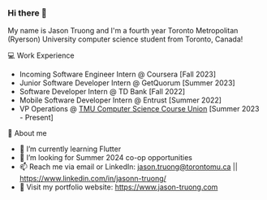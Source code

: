 ### Hi there 👋

My name is Jason Truong and I'm a fourth year Toronto Metropolitan (Ryerson) University computer science student from Toronto, Canada!

💻 Work Experience
- Incoming Software Engineer Intern @ Coursera [Fall 2023]
- Junior Software Developer Intern @ GetQuorum [Summer 2023]
- Software Developer Intern @ TD Bank [Fall 2022]
- Mobile Software Developer Intern @ Entrust [Summer 2022]
- VP Operations @ [TMU Computer Science Course Union](https://www.instagram.com/tmu_cscu/) [Summer 2023 - Present]

👦 About me
- 🌱 I’m currently learning Flutter
- 🤔 I’m looking for Summer 2024 co-op opportunities
- 📫 Reach me via email or LinkedIn: jason.truong@torontomu.ca || https://www.linkedin.com/in/jasonn-truong/
- 💬 Visit my portfolio website: https://www.jason-truong.com
